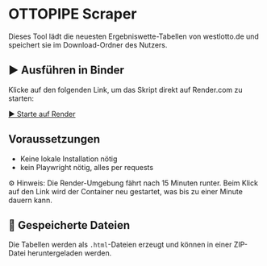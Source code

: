 # OTTOPIPE Scraper

Dieses Tool lädt die neuesten Ergebniswette-Tabellen von westlotto.de und speichert sie im Download-Ordner des Nutzers.

## ▶️ Ausführen in Binder

Klicke auf den folgenden Link, um das Skript direkt auf Render.com zu starten:

[▶️ Starte auf Render](https://ottopipe-0g3q.onrender.com)


## Voraussetzungen

- Keine lokale Installation nötig
- kein Playwright nötig, alles per requests

⚙️ Hinweis: Die Render-Umgebung fährt nach 15 Minuten runter. Beim Klick auf den Link wird der Container neu gestartet, was bis zu einer Minute dauern kann.

## 📁 Gespeicherte Dateien

Die Tabellen werden als `.html`-Dateien erzeugt und können in einer ZIP-Datei heruntergeladen werden.

